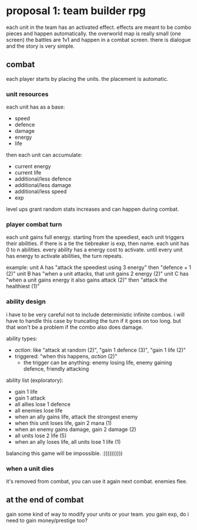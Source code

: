 # proposal 1: team builder rpg

each unit in the team has an activated effect.
effects are meant to be combo pieces and happen automatically.
the overworld map is really small (one screen)
the battles are 1v1 and happen in a combat screen.
there is dialogue and the story is very simple.

## combat

each player starts by placing the units.
the placement is automatic.

### unit resources

each unit has as a base:
- speed
- defence
- damage
- energy
- life

then each unit can accumulate:
- current energy
- current life
- additional/less defence
- additional/less damage
- additional/less speed
- exp

level ups grant random stats increases and can happen during combat.

### player combat turn

each unit gains full energy. 
starting from the speediest, each unit triggers their abilities.
if there is a tie the tiebreaker is exp, then name.
each unit has 0 to n abilities.
every ability has a energy cost to activate.
until every unit has energy to activate abilities, the turn repeats.

example:
unit A has "attack the speediest using 3 energy" then "defence + 1 (2)"
unit B has "when a unit attacks, that unit gains 2 energy (2)"
unit C has "when a unit gains energy it also gains attack (2)" then "attack the healthiest (1)"

### ability design

i have to be very careful not to include deterministic infinite combos.
i will have to handle this case by truncating the turn if it goes on too long.
but that won't be a problem if the combo also does damage.

ability types:
- *action*: like "attack at random (2)", "gain 1 defence (3)", "gain 1 life (2)"
- triggered: "when this happens, *action* (2)"
    - the trigger can be anything: enemy losing life, enemy gaining defence, friendly attacking

ability list (exploratory):
- gain 1 life
- gain 1 attack
- all allies lose 1 defence
- all enemies lose life
- when an ally gains life, attack the strongest enemy
- when this unit loses life, gain 2 mana (1)
- when an enemy gains damage, gain 2 damage (2)
- all units lose 2 life (5)
- when an ally loses life, all units lose 1 life (1)

balancing this game will be impossible. :))))))))))

### when a unit dies

it's removed from combat, you can use it again next combat. enemies flee.

## at the end of combat

gain some kind of way to modify your units or your team.
you gain exp, do i need to gain money/prestige too?

